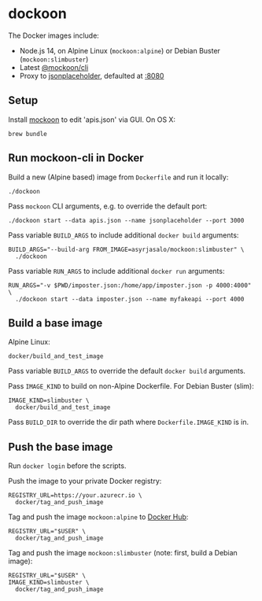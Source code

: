 # dockoon

The Docker images include:

- Node.js 14, on Alpine Linux (`mockoon:alpine`) or Debian Buster (`mockoon:slimbuster`)
- Latest [@mockoon/cli](https://www.npmjs.com/package/@mockoon/cli)
- Proxy to [jsonplaceholder](https://jsonplaceholder.typicode.com/), defaulted at [:8080](https://localhost:8080)

## Setup

Install [mockoon](https://mockoon.com/) to edit 'apis.json' via GUI. On OS X:

    brew bundle

## Run mockoon-cli in Docker

Build a new (Alpine based) image from `Dockerfile` and run it locally:

    ./dockoon

Pass `mockoon` CLI arguments, e.g. to override the default port:

    ./dockoon start --data apis.json --name jsonplaceholder --port 3000

Pass variable `BUILD_ARGS` to include additional `docker build` arguments:

    BUILD_ARGS="--build-arg FROM_IMAGE=asyrjasalo/mockoon:slimbuster" \
      ./dockoon

Pass variable `RUN_ARGS` to include additional `docker run` arguments:

    RUN_ARGS="-v $PWD/imposter.json:/home/app/imposter.json -p 4000:4000" \
      ./dockoon start --data imposter.json --name myfakeapi --port 4000

## Build a base image

Alpine Linux:

    docker/build_and_test_image

Pass variable `BUILD_ARGS` to override the default `docker build` arguments.

Pass `IMAGE_KIND` to build on non-Alpine Dockerfile. For Debian Buster (slim):

    IMAGE_KIND=slimbuster \
      docker/build_and_test_image

Pass `BUILD_DIR` to override the dir path where `Dockerfile.IMAGE_KIND` is in.

## Push the base image

Run `docker login` before the scripts.

Push the image to your private Docker registry:

    REGISTRY_URL=https://your.azurecr.io \
      docker/tag_and_push_image

Tag and push the image `mockoon:alpine` to [Docker Hub](https://hub.docker.com):

    REGISTRY_URL="$USER" \
      docker/tag_and_push_image

Tag and push the image `mockoon:slimbuster` (note: first, build a Debian image):

    REGISTRY_URL="$USER" \
    IMAGE_KIND=slimbuster \
      docker/tag_and_push_image
